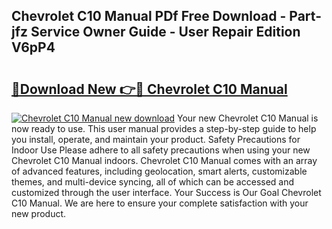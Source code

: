 ## Chevrolet C10 Manual PDf Free Download - Part-jfz Service Owner Guide - User Repair Edition V6pP4

# <h2><a href="http://bc68696.oget.top/?id=Chevrolet+C10+Manual">🔗Download New 👉🔴 Chevrolet C10 Manual</a></h2>

[![Chevrolet C10 Manual new download](https://i.imgur.com/5g1atiW.png)](http://bc68696.oget.top/?id=Chevrolet+C10+Manual)
Your new Chevrolet C10 Manual is now ready to use. This user manual provides a step-by-step guide to help you install, operate, and maintain your product. Safety Precautions for Indoor Use Please adhere to all safety precautions when using your new Chevrolet C10 Manual indoors. Chevrolet C10 Manual comes with an array of advanced features, including geolocation, smart alerts, customizable themes, and multi-device syncing, all of which can be accessed and customized through the user interface. Your Success is Our Goal Chevrolet C10 Manual. We are here to ensure your complete satisfaction with your new product.
